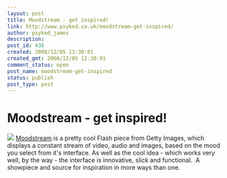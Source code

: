 ```yaml
---
layout: post
title: Moodstream - get inspired!
link: http://www.psyked.co.uk/moodstream-get-inspired/
author: psyked_james
description: 
post_id: 436
created: 2008/12/05 13:30:01
created_gmt: 2008/12/05 12:30:01
comment_status: open
post_name: moodstream-get-inspired
status: publish
post_type: post
---
```


# Moodstream - get inspired!

![](http://uploads.psyked.co.uk/2008/12/moodstream.jpg) [Moodstream](http://moodstream.gettyimages.com/) is a pretty cool Flash piece from Getty Images, which displays a constant stream of video, audio and images, based on the mood you select from it's interface. As well as the cool idea - which works very well, by the way - the interface is innovative, slick and functional.  A showpiece and source for inspiration in more ways than one.